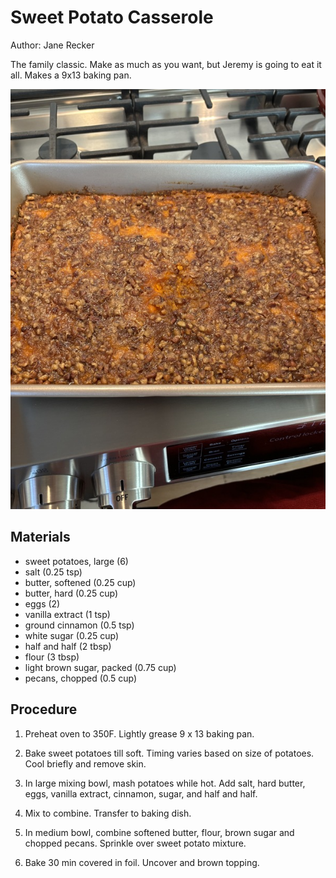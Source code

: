# Sweet Potato Casserole

Author: Jane Recker

The family classic.  Make as much as you want, but Jeremy is going to eat it all.  Makes a 9x13 baking pan.

![](../images/sweet-potato-casserole.jpg)

## Materials

- sweet potatoes, large (6)
- salt (0.25 tsp)
- butter, softened (0.25 cup)
- butter, hard (0.25 cup)
- eggs (2)
- vanilla extract (1 tsp)
- ground cinnamon (0.5 tsp)
- white sugar (0.25 cup)
- half and half (2 tbsp)
- flour (3 tbsp)
- light brown sugar, packed (0.75 cup)
- pecans, chopped (0.5 cup)

## Procedure

1. Preheat oven to 350F.  Lightly grease 9 x 13 baking pan.

2. Bake sweet potatoes till soft.  Timing varies based on size of potatoes.  Cool briefly and remove skin.

3. In large mixing bowl, mash potatoes while hot.  Add salt, hard butter, eggs, vanilla extract, cinnamon, sugar, and half and half.

4. Mix to combine.  Transfer to baking dish.

5. In medium bowl, combine softened butter, flour, brown sugar and chopped pecans.  Sprinkle over sweet potato mixture.

6. Bake 30 min covered in foil.  Uncover and brown topping.
